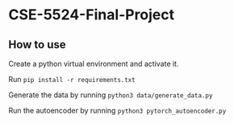 # CSE-5524-Final-Project

## How to use
Create a python virtual environment and activate it.  

Run `pip install -r requirements.txt`  

Generate the data by running `python3 data/generate_data.py`  

Run the autoencoder by running `python3 pytorch_autoencoder.py`  
